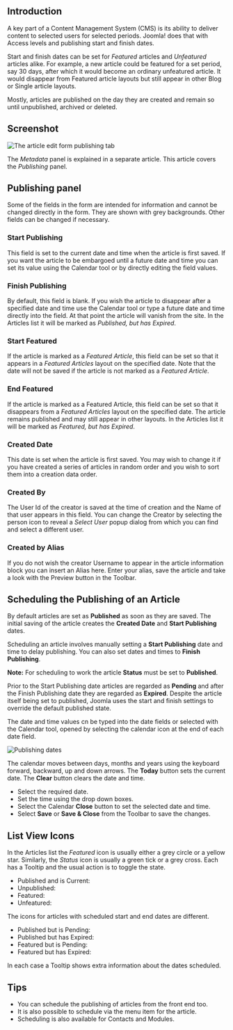 <!-- Filename:  J6.x:_Article_Publishing / Display title: Article: Edit - Publishing -->

## Introduction

A key part of a Content Management System (CMS) is its ability to deliver
content to selected users for selected periods. Joomla! does that with Access 
levels and publishing start and finish dates. 

Start and finish dates can be set for *Featured* articles and *Unfeatured* 
articles alike. For example, a new article could be featured
for a set period, say 30 days, after which it would become an ordinary
unfeatured article. It would disappear from Featured article layouts but
still appear in other Blog or Single article layouts.

Mostly, articles are published on the day they are created and remain so
until unpublished, archived or deleted.

## Screenshot

![The article edit form publishing tab](../../../en/images/articles/articles-edit-publishing-tab.png)

The *Metadata* panel is explained in a separate article. This article covers
the *Publishing* panel.

## Publishing panel

Some of the fields in the form are intended for information and cannot be changed
directly in the form. They are shown with grey backgrounds. Other fields can be
changed if necessary.

### Start Publishing

This field is set to the current date and time when the article is first saved.
If you want the article to be embargoed until a future date and time you can
set its value using the Calendar tool or by directly editing the field values.

### Finish Publishing

By default, this field is blank. If you wish the article to disappear
after a specified date and time use the Calendar tool or type a future date and
time directly into the field. At that point the article will vanish from the
site. In the Articles list it will be marked as *Published, but has Expired*.

### Start Featured

If the article is marked as a *Featured Article*, this field can be set so that 
it appears in a *Featured Articles* layout on the specified date. Note that the
date will not be saved if the article is not marked as a *Featured Article*.

### End Featured

If the article is marked as a Featured Article, this field can be set so that
it disappears from a *Featured Articles* layout on the specified date. The
article remains published and may still appear in other layouts. In the Articles
list it will be marked as *Featured, but has Expired*.

### Created Date

This date is set when the article is first saved. You may wish to change it
if you have created a series of articles in random order and you wish to sort
them into a creation data order.

### Created By

The User Id of the creator is saved at the time of creation and the Name of
that user appears in this field. You can change the Creator by selecting the
person icon to reveal a *Select User* popup dialog from which you can find and
select a different user.

### Created by Alias

If you do not wish the creator Username to appear in the article information 
block you can insert an Alias here. Enter your alias, save the article and 
take a look with the Preview button in the Toolbar.

## Scheduling the Publishing of an Article

By default articles are set as **Published** as soon as they are saved.
The initial saving of the article creates the **Created Date** and
**Start Publishing** dates.

Scheduling an article involves manually setting a **Start Publishing**
date and time to delay publishing. You can also set dates and times to
**Finish Publishing**.

**Note:** For scheduling to work the article **Status** must be set to
**Published**.

Prior to the Start Publishing date articles are regarded as **Pending** and
after the Finish Publishing date they are regarded as **Expired**. Despite the
article itself being set to published, Joomla uses the start and finish
settings to override the default published state.

The date and time values cn be typed into the date fields or selected with the
Calendar tool, opened by selecting the calendar icon at the end of each date
field.

![Publishing dates](../../../en/images/articles-access/article-schedule-publishing.png)

The calendar moves between days, months and years using the keyboard forward, 
backward, up and down arrows. The **Today** button sets the current date. 
The **Clear** button clears the date and time.

* Select the required date.
* Set the time using the drop down boxes.
* Select the Calendar **Close** button to set the selected date and time.
* Select **Save** or **Save & Close** from the Toolbar to save the changes.

## List View Icons

In the Articles list the *Featured* icon is usually either a grey circle or
a yellow star. Similarly, the *Status* icon is usually a green tick or a grey
cross. Each has a Tooltip and the usual action is to toggle the state.

- Published and is Current: <span class="icon-publish" aria-hidden="true"></span>
- Unpublished: <span class="icon-unpublish" aria-hidden="true"></span>
- Featured: <span class="icon-featured" aria-hidden="true"></span>
- Unfeatured: <span class="icon-unfeatured" aria-hidden="true"></span>

The icons for articles with scheduled start and end dates are different.

- Published but is Pending: <span class="icon-pending" aria-hidden="true"></span>
- Published but has Expired: <span class="icon-expired" aria-hidden="true"></span>
- Featured but is Pending: <span class="icon-pending" aria-hidden="true"></span>
- Featured but has Expired: <span class="icon-expired" aria-hidden="true"></span>

In each case a Tooltip shows extra information about the dates scheduled.

## Tips

- You can schedule the publishing of articles from the front end too.
- It is also possible to schedule via the menu item for the article.
- Scheduling is also available for Contacts and Modules.
